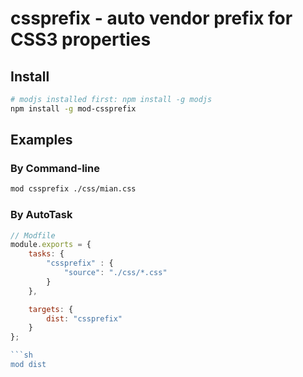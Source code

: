# cssprefix - auto vendor prefix for CSS3 properties


## Install

```sh
# modjs installed first: npm install -g modjs
npm install -g mod-cssprefix
```

## Examples

### By Command-line
```sh
mod cssprefix ./css/mian.css
```

### By AutoTask
```js
// Modfile
module.exports = {
    tasks: {
        "cssprefix" : {
            "source": "./css/*.css"
        }
    },

    targets: {
        dist: "cssprefix"
    }
};

```sh
mod dist
```



